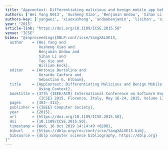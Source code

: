```yaml
---
title: "Appcontext: Differentiating malicious and benign mobile app behaviors using context"
authors: ['Wei Yang 0013', 'Xusheng Xiao', 'Benjamin Andow', 'Sihan Li', 'Tao Xie 0001', 'William Enck']
authors-key: ['yangwei', 'xiaoxusheng', 'andowbenjamin', 'lisihan', 'xietao', 'enckwilliam']
year: "2015"
article-link: "https://doi.org/10.1109/ICSE.2015.50"
venue: "ICSE"
bibex: "@inproceedings{DBLP:conf/icse/YangXALXE15,
  author    = {Wei Yang and
               Xusheng Xiao and
               Benjamin Andow and
               Sihan Li and
               Tao Xie and
               William Enck},
  editor    = {Antonia Bertolino and
               Gerardo Canfora and
               Sebastian G. Elbaum},
  title     = {AppContext: Differentiating Malicious and Benign Mobile App Behaviors
               Using Context},
  booktitle = {37th {IEEE/ACM} International Conference on Software Engineering,
               {ICSE} 2015, Florence, Italy, May 16-24, 2015, Volume 1},
  pages     = {303--313},
  publisher = {{IEEE} Computer Society},
  year      = {2015},
  url       = {https://doi.org/10.1109/ICSE.2015.50},
  doi       = {10.1109/ICSE.2015.50},
  timestamp = {Wed, 16 Oct 2019 14:14:49 +0200},
  biburl    = {https://dblp.org/rec/conf/icse/YangXALXE15.bib},
  bibsource = {dblp computer science bibliography, https://dblp.org}
}"
---
```

